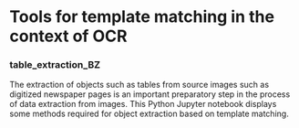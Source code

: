 # Tools for template matching in the context of OCR

### table_extraction_BZ 
The extraction of objects such as tables from source images
such as digitized newspaper pages is an important preparatory
step in the process of data extraction from images. This
Python Jupyter notebook displays some methods required for 
object extraction based on template matching.

